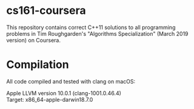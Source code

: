 # cs161-coursera
This repository contains correct C++11 solutions to all programming problems in Tim Roughgarden's "Algorithms Specialization" (March 2019 version) on Coursera.


# Compilation
All code compiled and tested with clang on macOS:

Apple LLVM version 10.0.1 (clang-1001.0.46.4) <br/>
Target: x86_64-apple-darwin18.7.0
